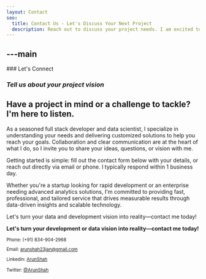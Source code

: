 ```yaml
---
layout: Contact 
seo:
  title: Contact Us - Let's Discuss Your Next Project 
  description: Reach out to discuss your project needs. I am excited to learn about your goals and explore how we can help.
---
```



---main
---

<PageTitle>
  ### Let's Connect
  
  ### _Tell us about your project vision_
</PageTitle>

## Have a project in mind or a challenge to tackle? I'm here to listen.

As a seasoned full stack developer and data scientist, I specialize in understanding your needs and delivering customized solutions to help you reach your goals. Collaboration and clear communication are at the heart of what I do, so I invite you to share your ideas, questions, or vision with me.

Getting started is simple: fill out the contact form below with your details, or reach out directly via email or phone. I typically respond within 1 business day.

Whether you're a startup looking for rapid development or an enterprise needing advanced analytics solutions, I'm committed to providing fast, professional, and tailored service that drives measurable results through data-driven insights and scalable technology.

Let's turn your data and development vision into reality—contact me today!

**Let's turn your development or data vision into reality—contact me today!**

<Sep size="12" />

<small>
  <Icon src="/icons/call.svg" className="inline mr-2 align-middle fill-current text-omega-500" /> Phone: (+91) 834-904-2968

  <Icon src="/icons/mail.svg" className="mr-2 inline align-middle fill-current text-omega-500" /> Email: arunshah23jan@gmail.com

  <Icon src="/icons/logo-linkedin.svg" className="mr-2 inline align-middle fill-current text-omega-500" /> Linkedin: [ArunShah](https://www.linkedin.com/in/arun-shah-85416a204/)

  <Icon src="/icons/logo-twitter.svg" className="mr-2 inline align-middle fill-current text-omega-500" /> Twitter: [@ArunShah](https://twitter.com/ArunSha85325391/)
</small>

